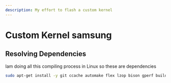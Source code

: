 ```yaml
---
description: My effort to flash a custom kernel
---
```


# Custom Kernel samsung

## Resolving Dependencies

Iam doing all this compiling process in Linux so these are dependencies

```bash
sudo apt-get install -y git ccache automake flex lzop bison gperf build-essential zip curl zlib1g-dev zlib1g-dev g++-multilib python-networkx libxml2-utils bzip2 libbz2-dev libbz2-1.0 libghc-bzlib-dev     squashfs-tools pngcrush schedtool dpkg-dev liblz4-tool     make optipng maven libssl-dev pwgen libswitch-perl policycoreutils      minicom libxml-sax-base-perl libxml-simple-perl bc     libc6-dev-i386 lib32ncurses5-dev x11proto-core-dev libx11-dev     lib32z-dev libgl1-mesa-dev xsltproc unzip
```

